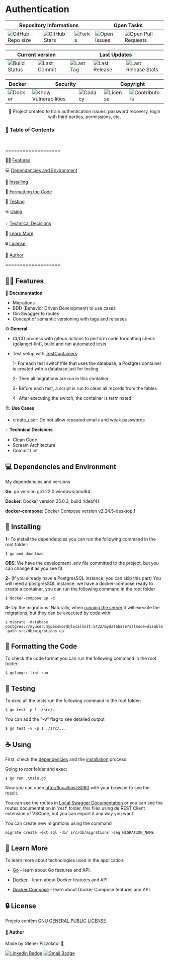 # **Authentication**

<div>
  <div>
    <table>
      <thead>
        <tr>
          <th colspan="3">Repository Informations</th>
          <th colspan="2">Open Tasks</th>
        </tr>
      </thead>
      <tbody>
        <tr>
          <td><img src="https://img.shields.io/github/repo-size/glener10/authentication" alt="GitHub Repo size"></td>
          <td><img src="https://img.shields.io/github/stars/glener10/authentication" alt="GitHub Stars"></td>
          <td><img src="https://img.shields.io/github/forks/glener10/authentication" alt="Forks"></td>
          <td><img src="https://img.shields.io/bitbucket/issues/glener10/authentication" alt="Open Issues"></td>
          <td><img src="https://img.shields.io/bitbucket/pr-raw/glener10/authentication" alt="Open Pull Requests"></td>
        </tr>
      </tbody>
    </table>
  </div>

  <div>
    <table>
      <thead>
        <tr>
          <th colspan="2">Current version</th>
          <th colspan="4">Last Updates</th>
        </tr>
      </thead>
      <tbody>
        <tr>
          <td><img src="https://github.com/glener10/authentication/workflows/go/badge.svg" alt="Build Status"></td>
          <td><img src="https://github.com/glener10/authentication/commits" alt="Last Commit"></td>
          <td><img src="https://github.com/glener10/authentication/tags" alt="Last Tag"></td>
          <td><img src="https://github.com/glener10/authentication/releases/latest" alt="Last Release"></td>
          <td><img src="https://somsubhra.github.io/github-release-stats/?username=glener10&repository=REPOSITORIONAME" alt="Last Release Stats"></td>
        </tr>
      </tbody>
    </table>
  </div>

  <div>
    <table>
      <thead>
        <tr>
          <th colspan="1">Docker</th>
          <th colspan="2">Security</th>
          <th colspan="2">Copyright</th>
        </tr>
      </thead>
      <tbody>
        <tr>
          <td><img src="https://hub.docker.com/r/glener10/REPOSITORIONAME" alt="Docker"></td>
          <td><img src="https://snyk.io/test/github/glener10/REPOSITORIONAME?targetFile=app%2Fbuild.gradle" alt="Know Vulnerabilities"></td>
          <td><img src="https://app.codacy.com/gh/glener10/REPOSITORIONAME/dashboard?utm_source=gh&utm_medium=referral&utm_content=&utm_campaign=Badge_grade" alt="Codacy"></td>
          <td><img src="https://img.shields.io/github/license/glener10/authentication" alt="License"></td>
          <td><img src="https://img.shields.io/github/contributors/glener10/authentication.svg" alt="Contributors"></td>
        </tr>
      </tbody>
    </table>
  </div>
</div>

<p align="center"> 🚀 Project created to train authentication issues, password recovery, login with third parties, permissions, etc. </p>

<h3>🏁 Table of Contents</h3>

<br>

===================

<!--ts-->

🐱‍🏍 [Features](#features)

💻 [Dependencies and Environment](#dependenciesandenvironment)

🚀 [Installing](#installing)

🧹 [Formatting the Code](#formatting)

🧪 [Testing](#testing)

☕ [Using](#using)

💡 [Technical Decisions](#technical)

📖 [Learn More](#learnmore)

🔒 [License](#license)

👷 [Author](#author)

<!--te-->

===================

<div id="features"></div>

## 🐱‍🏍 **Features**

🧾 **Documentation**

- Migrations
- BDD (Behavior Driven Development) to use cases
- Gin Swagger to routes
- Concept of semantic versioning with tags and releases

⚙ **General**

- CI/CD process with github actions to perform code formatting check (golangci-lint), build and run automated tests
- Test setup with [TestContainers](https://testcontainers.com/):

  1- For each test switch/file that uses the database, a Postgres container is created with a database just for testing

  2- Then all migrations are run in this container

  3- Before each test, a script is run to clean all records from the tables

  4- After executing the switch, the container is terminated

🏗 **Use Cases**

- create_user: Do not allow repeated emails and weak passwords

💡 **Technical Decisions**

- Clean Code
- Scream Architecture
- Commit Lint

<div id="dependenciesandenvironment"></div>

## 💻 **Dependencies and Environment**

My dependencies and versions

**Go**: go version go1.22.0 windows/amd64

**Docker**: Docker version 25.0.3, build 4debf41

**docker-compose**: Docker Compose version v2.24.5-desktop.1

<div id="installing"></div>

## 🚀 **Installing**

**1-** To install the dependencies you can run the following command in the root folder:

```
$ go mod download
```

**OBS**: We have the development .env file committed to the project, but you can change it as you see fit

**2-** (If you already have a PostgresSQL instance, you can skip this part) You will need a postgresSQL instance, we have a docker-compose ready to create a container, you can run the following command in the root folder

```
$ docker-compose up -d
```

**3-** Up the migrations: Naturally, when [running the server](#☕-using) it will execute the migrations, but they can be executed by code with:

```
$ migrate -database postgres://myuser:mypassword@localhost:5432/mydatabase?sslmode=disable -path src/db/migrations up
```

<div id="formatting"></div>

## 🧹 **Formatting the Code**

To check the code format you can run the following command in the root folder:

```
$ golangci-lint run
```

<div id="testing"></div>

## 🧪 **Testing**

To exec all the tests run the following command in the root folder:

```
$ go test -p 1 ./src/...
```

You can add the "**-v**" flag to see detailed output

```
$ go test -v -p 1 ./src/...
```

<div id="using"></div>

## ☕ **Using**

First, check the [dependencies](#dependenciesandenvironment) and the [installation](#installing) process:

Going to _root_ folder and exec:

```
$ go run .\main.go
```

Now you can open [http://localhost:8080](http://localhost:8080) with your browser to see the result.

You can see the routes in [Local Swagger Documentation](http://localhost:8080/swagger/index.html#) or you can see the routes documentation in '_rest_' folder, this files using de REST Client extension of VSCode, but you can export it any way you want

You can create new migrations using the command

```
migrate create -ext sql -dir src/db/migrations -seq MIGRATION_NAME
```

<div id="learnmore"></div>

## 📖 **Learn More**

To learn more about technologies used in the application:

- [Go](https://golang.org/) - learn about Go features and API.

- [Docker](https://www.docker.com/) - learn about Docker features and API.

- [Docker Compose](https://docs.docker.com/compose/) - learn about Docker Compose features and API.

<div id="license"></div>

## 🔒 **License**

Projeto contêm [GNU GENERAL PUBLIC LICENSE](LICENSE).

<div id="author"></div>

#### **👷 Author**

Made by Glener Pizzolato! 🙋

[![Linkedin Badge](https://img.shields.io/badge/-Glener-blue?style=flat-square&logo=Linkedin&logoColor=white&link=https://www.linkedin.com/in/glener-pizzolato/)](https://www.linkedin.com/in/glener-pizzolato-6319821b0/)
[![Gmail Badge](https://img.shields.io/badge/-glenerpizzolato@gmail.com-c14438?style=flat-square&logo=Gmail&logoColor=white&link=mailto:glenerpizzolato@gmail.com)](mailto:glenerpizzolato@gmail.com)
